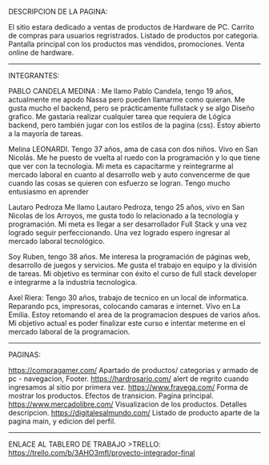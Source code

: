 DESCRIPCION DE LA PAGINA:

El sitio estara dedicado a ventas de productos de Hardware de PC. Carrito de compras para usuarios regristrados. Listado de productos por categoria. Pantalla principal con los productos mas vendidos, promociones. Venta online de hardware.


--------------------------------------------------------------------------------------------------------------

INTEGRANTES:

PABLO CANDELA MEDINA : Me llamo Pablo Candela, tengo 19 años, actualmente me apodo Nassa pero pueden llamarme como quieran. Me gusta mucho el backend, pero se prácticamente fullstack y se algo Diseño grafico. Me gastaría realizar cualquier tarea que requiera de Lógica backend, pero también jugar con los estilos de la pagina (css). Estoy abierto a la mayoría de tareas.

Melina LEONARDI. Tengo 37 años, ama de casa con dos niños. Vivo en San Nicolás. Me he puesto de vuelta al ruedo con la programación y lo que tiene que ver con la tecnología. Mi meta es capacitarme y reintegrarme  al mercado laboral en cuanto al desarrollo web y auto convencerme de que cuando las cosas se quieren con esfuerzo se logran. Tengo mucho entusiasmo en aprender

Lautaro Pedroza
Me llamo Lautaro Pedroza, tengo 25 años, vivo en San Nicolas de los Arroyos, me gusta todo lo relacionado a la tecnología y programación.
Mi meta es llegar a ser desarrollador Full Stack  y una vez logrado seguir perfeccionando. Una vez logrado espero ingresar al mercado laboral tecnológico.

Soy Ruben, tengo 38 años. Me interesa la programación de páginas web, desarrollo de juegos y servicios. Me gusta el trabajo en equipo y la división de tareas.  Mi objetivo es terminar con éxito el curso de full stack developer e integrarme a la industria tecnologica.

Axel Riera: Tengo 30 años, trabajo de tecnico en un local de informatica. Reparando pcs, impresoras, colocando camaras e internet. Vivo en La Emilia. Estoy retomando el area de la programacion despues de varios años. Mi objetivo actual es poder finalizar este curso e intentar meterme en el mercado laboral de la programacion.  


--------------------------------------------------------------------------------------------------------------

PAGINAS:

https://compragamer.com/
Apartado de productos/ categorias y armado de pc - navegacion, Footer.
https://hardrosario.com/
alert de regrito cuando ingresamos al sitio por primera vez.
https://www.fravega.com/
Forma de mostrar los productos. Efectos de transicion. Pagina principal.
https://www.mercadolibre.com/
Visualizacion de los productos. Detalles descripcion.
https://digitalesalmundo.com/
Listado de producto aparte de la pagina main, y edicion del perfil.

---------------------------------------------------------------------------------------------------------------
ENLACE AL TABLERO DE TRABAJO >TRELLO:
https://trello.com/b/3AHO3mfl/proyecto-integrador-final


